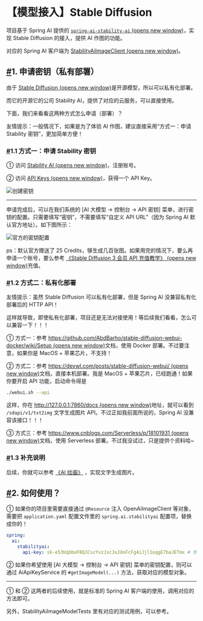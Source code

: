# 【模型接入】Stable Diffusion

项目基于 Spring AI 提供的 [`spring-ai-stability-ai` (opens new window)](https://github.com/spring-projects/spring-ai/tree/main/models/spring-ai-stability-ai)，实现 Stable Diffusion 的接入，提供 AI 作图的功能。

对应的 Spring AI 客户端为 [StabilityAiImageClient (opens new window)](https://docs.spring.io/spring-ai/reference/api/image/stabilityai-image.html)。

## [#](https://doc.iocoder.cn/ai/stable-diffusion/#_1-申请密钥-私有部署)1. 申请密钥（私有部署）

由于 [Stable Diffusion (opens new window)](https://github.com/CompVis/stable-diffusion)是开源模型，所以可以私有化部署。

而它的开源它的公司 Stability AI，提供了对应的云服务，可以直接使用。

下面，我们来看看这两种方式怎么申请（部署）？

友情提示：一般情况下，如果是为了体验 AI 作图，建议直接采用“方式一：申请 Stability 密钥”，更加简单方便！

### [#](https://doc.iocoder.cn/ai/stable-diffusion/#_1-1-方式一-申请-stability-密钥)1.1 方式一：申请 Stability 密钥

① 访问 [Stability AI (opens new window)](https://stability.ai/)，注册账号。

② 访问 [API Keys (opens new window)](https://platform.stability.ai/account/keys)，获得一个 API Key。

![创建密钥](https://doc.iocoder.cn/img/AI%E6%89%8B%E5%86%8C/%E6%A8%A1%E5%9E%8B%E6%8E%A5%E5%85%A5/Stability-%E5%88%9B%E5%BB%BA%E5%AF%86%E9%92%A5.png)

------

申请完成后，可以在我们系统的 [AI 大模型 -> 控制台 -> API 密钥] 菜单，进行密钥的配置。只需要填写“密钥”，不需要填写“自定义 API URL”（因为 Spring AI 默认官方地址）。如下图所示：

![官方的密钥配置](https://doc.iocoder.cn/img/AI%E6%89%8B%E5%86%8C/%E6%A8%A1%E5%9E%8B%E6%8E%A5%E5%85%A5/Stable-Diffusion-%E5%AE%98%E6%96%B9.png)

ps：默认官方赠送了 25 Credits，够生成几百张图。如果用完的情况下，要么再申请一个账号，要么参考 [《Stable Diffusion 3 会员 API 充值教学》 (opens new window)](https://juejin.cn/post/7361762150010945570)充值。

### [#](https://doc.iocoder.cn/ai/stable-diffusion/#_1-2-方式二-私有化部署)1.2 方式二：私有化部署

友情提示：虽然 Stable Diffusion 可以私有化部署，但是 Spring AI 没兼容私有化部署后的 HTTP API！

这样就导致，即使私有化部署，项目还是无法对接使用！等后续我们看看，怎么可以兼容一下！！！

① 方式一：参考 [https://github.com/AbdBarho/stable-diffusion-webui-docker/wiki/Setup (opens new window)](https://github.com/AbdBarho/stable-diffusion-webui-docker/wiki/Setup)文档，使用 Docker 部署。不过要注意，如果你是 MacOS + 苹果芯片，不支持！

② 方式二：参考 [https://devwl.com/posts/stable-diffusion-webui/ (opens new window)](https://devwl.com/posts/stable-diffusion-webui/)文档，直接本机部署。我是 MacOS + 苹果芯片，已经跑通！如果你要开启 API 功能，启动命令得是

```bash
./webui.sh --api
```

这样，你在 [http://127.0.0.1:7860/docs (opens new window)](http://127.0.0.1:7860/docs)地址，就可以看到 `/sdapi/v1/txt2img` 文字生成图片 API。不过正如我前面所说的，Spring AI 没兼容该接口！！！

③ 方式三：参考 [https://www.cnblogs.com/Serverless/p/18101931 (opens new window)](https://www.cnblogs.com/Serverless/p/18101931)文档，使用 Serverless 部署。不过我没试过，只是提供个资料哈~

### [#](https://doc.iocoder.cn/ai/stable-diffusion/#_1-3-补充说明)1.3 补充说明

后续，你就可以参考 [《AI 绘画》](https://doc.iocoder.cn/ai/image/) ，实现文字生成图片。

## [#](https://doc.iocoder.cn/ai/stable-diffusion/#_2-如何使用)2. 如何使用？

① 如果你的项目里需要直接通过 `@Resource` 注入 OpenAiImageClient 等对象，需要把 `application.yaml` 配置文件里的 `spring.ai.stabilityai` 配置项，替换成你的！

```yaml
spring:
  ai:
    stabilityai:
      api-key: sk-e53UqbboF8QJCscYvzJscJxJXoFcFg4iJjl1oqgE7baJETmx # 你的密钥
```

② 如果你希望使用 [AI 大模型 -> 控制台 -> API 密钥] 菜单的密钥配置，则可以通过 AiApiKeyService 的 `#getImageModel(...)` 方法，获取对应的模型对象。

------

① 和 ② 这两者的后续使用，就是标准的 Spring AI 客户端的使用，调用对应的方法即可。

另外，StabilityAiImageModelTests 里有对应的测试用例，可以参考。